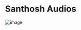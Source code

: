 # Santhosh Audios

![image](https://github.com/santhoshaudios/Client/assets/76097762/f6f44edb-b8b0-4de5-9fe7-3645fa3fe0e1)


